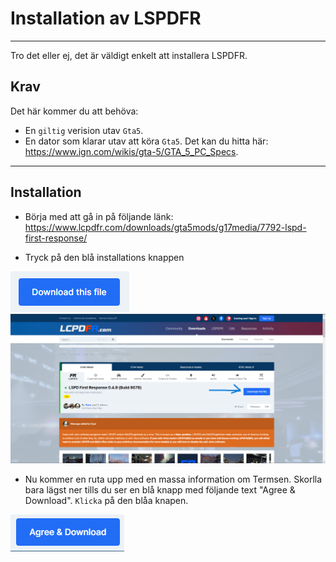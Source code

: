 # Installation av LSPDFR
---
Tro det eller ej, det är väldigt enkelt att installera LSPDFR.
 ## Krav
Det här kommer du att behöva: 
- En <code>giltig</code> verision utav <code>Gta5</code>.
- En dator som klarar utav att köra <code>Gta5</code>. Det kan du hitta här: https://www.ign.com/wikis/gta-5/GTA_5_PC_Specs.

---
## Installation
  - Börja med att gå in på följande länk: https://www.lcpdfr.com/downloads/gta5mods/g17media/7792-lspd-first-response/

  - Tryck på den blå installations knappen 

 ![downloadbutton](img\downloadbutton.png)
 ![downloadbuttonfull](img\downloadbuttonfull.png)

  - Nu kommer en ruta upp med en massa information om Termsen. Skorlla bara lägst ner tills du ser en blå knapp med följande text "Agree & Download". <code>Klicka</code> på den blåa knapen.

  ![accept](img\accept.png)
